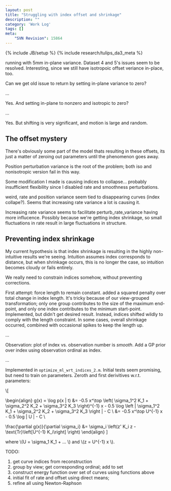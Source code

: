 ```yaml
---
layout: post
title: "Struggling with index offset and shrinkage"
description: ""
category: 'Work Log'
tags: []
meta: 
    "SVN Revision": 15864
---
```

{% include JB/setup %}
{% include research/tulips_da3_meta %}

running with 5mm in-plane variance.  Dataset 4 and 5's issues seem to be resolved.  Interesting, since we still have isotropoic offset veriance in-place, too.  

Can we get old issue to return by setting in-plane variance to zero?  

...

Yes.  And setting in-plane to nonzero and isotropic to zero?  

...

Yes.  But shifting is very significant, and motion is large and random.

The offset mystery
----------------------

There's obviously some part of the model thats resulting in these offsets, its just a matter of zeroing out parameters until the phenomenon goes away.

Position perturbation variance is the root of the problem; both iso and nonisotropic version fail in this way.

Some modification I made is causing indices to collapse...  probably insufficient flexibility since I disabled rate and smoothness perturbations.

weird, rate and position variance seem tied to disappearing curves (index collape?).  Seems that increasing rate variance a lot is causing it.

Increasing rate variance seems to facilitate perturb_rate_variance having more influcence.  Possibly because we're getting index shrinkage, so small fluctuations in rate result in large fluctuations in structure.


Preventing index shrinkage
----------------------

My current hypothesis is that index shrinkage is resulting in the highly non-intuitive results we're seeing.  Intuition assumes index corresponds to distance, but when shrinkage occurs, this is no longer the case, so intuition becomes cloudy or fails entirely.

We really need to constrain indices somehow, without preventing corrections.

First attempt: force length to remain constant.  added a squared penalty over total change in index length.  It's tricky because of our view-grouped transformation; only one group contributes to the size of the maximum end-point, and only one index contributes to the minimum start-point.  Implemented, but didn't get desired result.  Instead, indices shifted wildly to comply with the length constraint.  In some cases, overall shrinkage occurred, combined with occasional spikes to keep the length up.

...

Observation: plot of index vs. observation number is *smooth*.  Add a GP prior over index using observation ordinal as index.

...

Implemented in `optimize_ml_wrt_indices_2.m`.  Initial tests seem promising, but need to train on parameters.  Zeroth and first derivitives w.r.t. parameters:

<div>
\[

\begin{align}
g(x) = \log p(x | t) &= -0.5 x^\top \left( \sigma_1^2 K_1 + \sigma_2^2 K_2 + \sigma_3^2 K_3 \right)^{-1} x - 0.5 \log \left | \sigma_1^2 K_1 + \sigma_2^2 K_2 + \sigma_3^2 K_3 \right | - C \\
                &= -0.5 x^\top U^{-1} x - 0.5 \log | U | - C \\

\frac{\partial g(x)}{\partial \sigma_i} &= \sigma_i \left(z' K_i z - \text{Tr}\left[U^{-1} K_i\right] \right)
\end{align}
\]
</div>

where \\(U = \sigma_1 K_1 + ... \\) and \\(z = U^{-1} x \\).

TODO:  

1. get curve indices from reconstruction
2. group by view; get corresponding ordinal; add to set
3. construct energy function over set of curves using functions above
4. initial fit of rate and offset using direct means; 
5. refine all using Newton-Raphson
